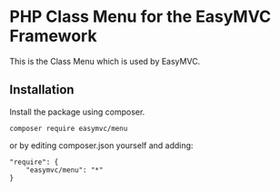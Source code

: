 # PHP Class Menu for the EasyMVC Framework

This is the Class Menu which is used by EasyMVC.

## Installation
Install the package using composer.
```
composer require easymvc/menu
```

or by editing composer.json yourself and adding:
```
"require": {
    "easymvc/menu": "*"
}
```
